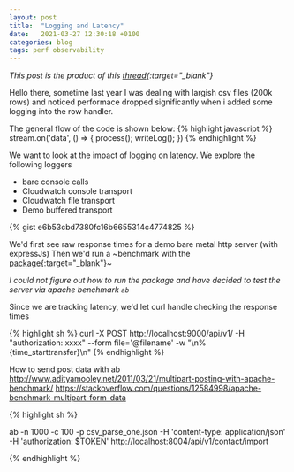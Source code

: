 ```yaml
---
layout: post
title:  "Logging and Latency"
date:   2021-03-27 12:30:18 +0100
categories: blog
tags: perf observability
---
```

*This post is the product of this [thread](https://twitter.com/Idiakosesunday/status/1375151404839542784?s=20){:target="_blank"}*


Hello there, sometime last year I was dealing with largish csv files (200k rows) and noticed performace dropped significantly when i added some logging into the row handler.

The general flow of the code is shown below:
{% highlight javascript %}
stream.on('data', () => {
    process();
    writeLog();
})
{% endhighlight %}

We want to look at the impact of logging on latency. We explore the following loggers
- bare console calls
- Cloudwatch console transport
- Cloudwatch file transport
- Demo buffered transport


{% gist e6b53cbd7380fc16b6655314c4774825 %}




We'd first see raw response times for a demo bare metal http server (with expressJs)
Then we'd run a ~benchmark with the [package](https://www.npmjs.com/package/benchmark){:target="_blank"}~

_I could not figure out how to run the package and have decided to test the server via apache benchmark `ab`_

Since we are tracking latency, we'd let curl handle checking the response times

{% highlight sh %}
curl -X POST http://localhost:9000/api/v1/ -H "authorization: xxxx" --form file='@filename'  -w "\n%{time_starttransfer}\n"
{% endhighlight %}

How to send post data with ab 
http://www.adityamooley.net/2011/03/21/multipart-posting-with-apache-benchmark/
https://stackoverflow.com/questions/12584998/apache-benchmark-multipart-form-data

{% highlight sh %}

ab -n 1000 -c 100 -p csv_parse_one.json -H 'content-type: application/json' -H 'authorization: $TOKEN' http://localhost:8004/api/v1/contact/import


{% endhighlight %}
